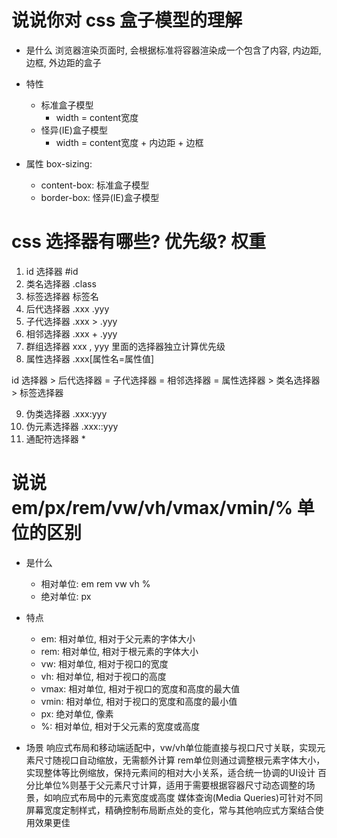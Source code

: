 # 说说你对 css 盒子模型的理解
- 是什么
 浏览器渲染页面时, 会根据标准将容器渲染成一个包含了内容, 内边距, 边框, 外边距的盒子

- 特性
  - 标准盒子模型
    - width = content宽度
  - 怪异(IE)盒子模型
    - width = content宽度 + 内边距 + 边框 

- 属性
  box-sizing: 
    - content-box: 标准盒子模型
    - border-box: 怪异(IE)盒子模型


# css 选择器有哪些? 优先级? 权重
1. id 选择器 #id
2. 类名选择器 .class
3. 标签选择器 标签名
4. 后代选择器 .xxx .yyy
5. 子代选择器 .xxx > .yyy
6. 相邻选择器 .xxx + .yyy
7. 群组选择器 xxx , yyy 里面的选择器独立计算优先级
8. 属性选择器 .xxx[属性名=属性值]

id 选择器 > 后代选择器 = 子代选择器 = 相邻选择器 = 属性选择器 > 类名选择器 > 标签选择器

9. 伪类选择器 .xxx:yyy
10. 伪元素选择器 .xxx::yyy
11. 通配符选择器 * 




# 说说 em/px/rem/vw/vh/vmax/vmin/% 单位的区别

- 是什么
  - 相对单位: em rem vw vh %
  - 绝对单位: px

- 特点
  - em: 相对单位, 相对于父元素的字体大小
  - rem: 相对单位, 相对于根元素的字体大小
  - vw: 相对单位, 相对于视口的宽度
  - vh: 相对单位, 相对于视口的高度
  - vmax: 相对单位, 相对于视口的宽度和高度的最大值
  - vmin: 相对单位, 相对于视口的宽度和高度的最小值
  - px: 绝对单位, 像素
  - %: 相对单位, 相对于父元素的宽度或高度

- 场景
  响应式布局和移动端适配中，vw/vh单位能直接与视口尺寸关联，实现元素尺寸随视口自动缩放，无需额外计算
  rem单位则通过调整根元素字体大小，实现整体等比例缩放，保持元素间的相对大小关系，适合统一协调的UI设计
  百分比单位%则基于父元素尺寸计算，适用于需要根据容器尺寸动态调整的场景，如响应式布局中的元素宽度或高度
  媒体查询(Media Queries)可针对不同屏幕宽度定制样式，精确控制布局断点处的变化，常与其他响应式方案结合使用效果更佳





